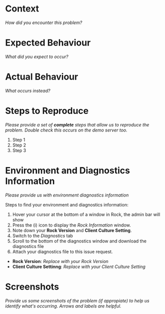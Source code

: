 # Context
_How did you encounter this problem?_

# Expected Behaviour
_What did you expect to occur?_

# Actual Behaviour
_What occurs instead?_

# Steps to Reproduce
_Please provide a set of **complete** steps that allow us to reproduce the problem. Double check this occurs on the demo server too._
1. Step 1
2. Step 2
3. Step 3

# Environment and Diagnostics Information
_Please provide us with environment diagnostics information_

Steps to find your environment and diagnostics information:

1. Hover your cursor at the bottom of a window in Rock, the admin bar will show
2. Press the (i) icon to display the _Rock Information_ window.
3. Note down your **Rock Version** and **Client Culture Setting**.
4. Switch to the _Diagnostics_ tab
5. Scroll to the bottom of the diagnostics window and download the diagnostics file
6. Attach your diagnostics file to this issue request.


* **Rock Version**: _Replace with your Rock Version_
* **Client Culture Settinng**: _Replace with your  Client Culture Setting_


# Screenshots
_Provide us some screenshots of the problem (if appropiate) to help us identify what's occurring. Arrows and labels are helpful._
